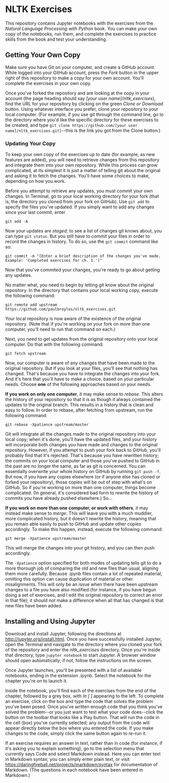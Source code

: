 # NLTK Exercises

This repository contains Jupyter notebooks with the exercises from the _Natural Language Processing with Python_ book. You can make your own copy of the notebooks, run them, and complete the exercises to practice skills from the book and test your understanding.

## Getting Your Own Copy

Make sure you have Git on your computer, and create a GitHub account. While logged into your GitHub account, press the *Fork* button in the upper right of this repository to make a copy for your own account. You'll complete the exercises in your own copy.

Once you've forked the repository and are looking at the copy in your account (the page heading should say *[your user name]/nltk_exercises*), find the URL for your repository by clicking on the green *Clone or Download* button. Using whatever interface you prefer, clone your repository to your local computer. (For example, if you use git through the command line, go to the directory where you'd like the specific directory for these exercises to be created, and type `git clone https://github.com/[your user name]/nltk_exercises.git]`--this is the link you got from the Clone button.)

### Updating Your Copy

To keep your own copy of the exercises up to date (for example, as new features are added), you will need to retrieve changes from this repository and integrate them into your own repository. While this process can grow complicated, at its simplest it is just a matter of telling git about the original and asking it to fetch the changes. You'll have some choices to make, depending on how you work.

Before you attempt to retrieve any updates, you must commit your own changes. In Terminal, go to your local working directory for your fork (that is, the directory you cloned from your fork on GitHub). Use `git add` to specify the files you've updated. If you simply want to add any changes since your last commit, enter

    git add -A

Now your updates are *staged*; to see a list of changes git knows about, you can type `git status`. But you still have to *commit* your files in order to record the changes in history. To do so, use the `git commit` command like so:

    git commit -m "[Enter a brief description of the changes you've made. Example: 'Completed exercises for ch. 1.']"
    
Now that you've commited your changes, you're ready to go about getting any updates.

No matter what, you need to begin by letting git know about the original repository. In the directory that contains your local working copy, execute the following command:

    git remote add upstream https://github.com/paulbroyles/nltk_exercises.git

Your local repository is now aware of the existence of the original repository. (Note that if you're working on your fork on more than one computer, you'll need to run that command on each.)

Next, you need to get updates from the original repository onto your local computer. Do that with the following command:

    git fetch upstream

Now, our computer is aware of any changes that have been made to the original repository. But if you look at your files, you'll see that nothing has changed. That's because you have to integrate the changes into your fork. And it's here that you'll have to make a choice, based on your particular needs. Choose **one** of the following approaches based on your needs.

**If you work on only one computer**, it may make sense to *rebase*. This alters the history of your repository so that it is as though it always contained the updates to the original branch. This results in a history that is clean and easy to follow. In order to rebase, after fetching from upstream, run the following command:

    git rebase -Xpatience upstream/master

Git will integrate all the changes made to the original repository into your local copy; when it's done, you'll have the updated files, and your history will incorporate both changes you have made and changes to the original repository. However, if you attempt to push your fork back to GitHub, you'll probably find that it's rejected. That's because you have rewritten history; the commits on your local computer and those you've pushed to GitHub in the past are no longer the same, as far as git is concerned. You can essentially overwrite your whole history on GitHub by running `git push -f`. But now, if you have any copies elsewhere (or if anyone else has cloned or forked your repository), those copies will be out of step with what's on GitHub. So if you're working on more than one computer, things become complicated. (In general, it's considered bad form to rewrite the history of commits you have already pushed elsewhere.) So...

**If you work on more than one computer, or work with others**, it may instead make sense to *merge*. This will leave you with a much muddier, more complicated history, but it doesn't rewrite the history, meaning that you remain able easily to push to GitHub and update other copies accordingly. To make this happen, instead, execute the following command:

    git merge -Xpatience upstream/master
    
This will merge the changes into your git history, and you can then push accordingly.

The `-Xpatience` option specified for both modes of updating tells git to do a more thorough job of comparing the old and new files than usual, aligning them more carefully. Because .ipynb files contain a lot of repeated material, omitting this option can cause duplication of material or other misalignments. This will only be an issue when there have been upstream changes to a file you have also modified (for instance, if you have begun doing a set of exercises, and I edit the original repository to correct an error in that file); it should not make a difference when all that has changed is that new files have been added.

## Installing and Using Jupyter

Download and install Jupyter, following the directions at http://jupyter.org/install.html. Once you have successfully installed Jupyter, open the Terminal and navigate to the directory where you cloned your fork of the repository and enter the *nltk_exercises* directory. Once you're inside that directory, type `jupyter notebook` to start Jupyter. A browser window should open automatically; if not, follow the instructions on the screen.

Once Jupyter launches, you'll be presented with a list of available notebooks, ending in the extension .ipynb. Select the notebook for the chapter you're on to launch it.

Inside the notebook, you'll find each of the exercises from the end of the chapter, followed by a grey box, with *In [ ]* appearing to the left. To complete an exercise, click on the box and type the code that solves the problem you've been posed. Once you've written enough code that you think you've solved the problem--or you just want to test what your code does--click the button on the toolbar that looks like a Play button. That will run the code in the cell (box) you've currently selected; any output from the code will appear directly below the box where you entered the code. If you make changes to the code, simply click the same button again to re-run it.

If an exercise requires an answer in text, rather than in code (for instance, if it's asking you to explain something), go to the selection menu that currently says Code and select Markdown instead. Here you can enter text in Markdown syntax; you can simply enter plain text, or visit https://daringfireball.net/projects/markdown/syntax for documentation of Markdown. (The questions in each notebook have been entered in Markdown.)

